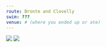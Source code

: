 ```yaml
---
route: Bronte and Clovelly
swim: ???
venue: # (where you ended up or ate)
---
```


<!-- content goes here, uses markdown -->

<!-- images will automatically be shown, if put in images/ttt/. must match the date of the ride, in format YYYY-MM-DD. can be jpg or png -->

![](../images/ttt/2024-05-09.png)
![](../images/ttt/2024-05-09.jpg)
